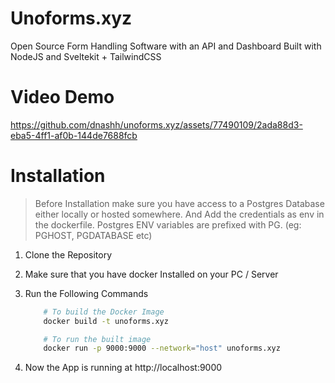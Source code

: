 # Unoforms.xyz
Open Source Form Handling Software with an API and Dashboard
Built with NodeJS and Sveltekit + TailwindCSS

# Video Demo

https://github.com/dnashh/unoforms.xyz/assets/77490109/2ada88d3-eba5-4ff1-af0b-144de7688fcb

# Installation

> Before Installation make sure you have access to a Postgres Database either locally or hosted somewhere. And Add the credentials as env in the dockerfile. Postgres ENV variables are prefixed with PG. (eg: PGHOST, PGDATABASE etc) 

 1. Clone the Repository
 1. Make sure that you have docker Installed on your PC / Server
 1. Run the Following Commands

    ``` bash
        # To build the Docker Image
        docker build -t unoforms.xyz

        # To run the built image
        docker run -p 9000:9000 --network="host" unoforms.xyz
    ```
 1. Now the App is running at http://localhost:9000 
